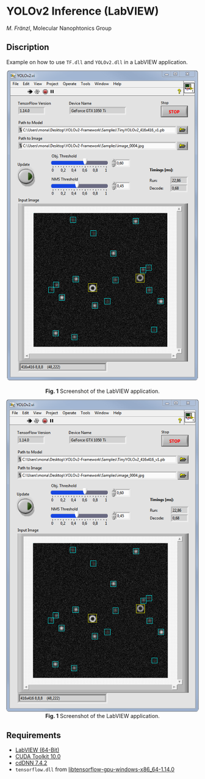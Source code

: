 # YOLOv2 Inference (LabVIEW)

*M. Fränzl*, Molecular Nanophtonics Group

## Discription

Example on how to use `TF.dll` and `YOLOv2.dll` in a LabVIEW application.

<p align="center">
  <img src="../Resources/YOLOv2-LabVIEW-Screenshot.png" width=500> <br><br>
  <b>Fig. 1</b> Screenshot of the LabVIEW application.
</p>

<p align="center">
  <img src="../Resources/YOLOv2-LabVIEW-Screenshot.png" width=550> <br>
  <b>Fig. 1</b> Screenshot of the LabVIEW application.
</p>


## Requirements 

- [LabVIEW (64-Bit)](https://www.ni.com/en-us/support/downloads/software-products/download.labview.html)
- [CUDA Toolkit 10.0](https://developer.nvidia.com/cuda-10.0-download-archive)
- [cdDNN 7.4.2](https://developer.nvidia.com/rdp/cudnn-archive)
- `tensorflow.dll` from [libtensorflow-gpu-windows-x86_64-1.14.0](https://storage.googleapis.com/tensorflow/libtensorflow/libtensorflow-gpu-windows-x86_64-1.14.0.zip)



